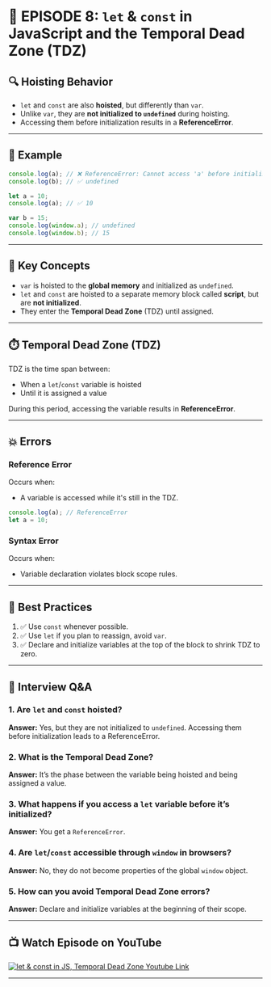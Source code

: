# 📘 EPISODE 8: `let` & `const` in JavaScript and the Temporal Dead Zone (TDZ)

## 🔍 Hoisting Behavior

- `let` and `const` are also **hoisted**, but differently than `var`.
- Unlike `var`, they are **not initialized to `undefined`** during hoisting.
- Accessing them before initialization results in a **ReferenceError**.

---

## 🧪 Example

```js
console.log(a); // ❌ ReferenceError: Cannot access 'a' before initialization
console.log(b); // ✅ undefined

let a = 10;
console.log(a); // ✅ 10

var b = 15;
console.log(window.a); // undefined
console.log(window.b); // 15
```

---

## 🧠 Key Concepts

- `var` is hoisted to the **global memory** and initialized as `undefined`.
- `let` and `const` are hoisted to a separate memory block called **script**, but are **not initialized**.
- They enter the **Temporal Dead Zone** (TDZ) until assigned.

---

## ⏱️ Temporal Dead Zone (TDZ)

TDZ is the time span between:
- When a `let`/`const` variable is hoisted
- Until it is assigned a value

During this period, accessing the variable results in **ReferenceError**.

---

## 💥 Errors

### Reference Error
Occurs when:
- A variable is accessed while it's still in the TDZ.

```js
console.log(a); // ReferenceError
let a = 10;
```

### Syntax Error
Occurs when:
- Variable declaration violates block scope rules.

---

## 🧼 Best Practices

1. ✅ Use `const` whenever possible.
2. ✅ Use `let` if you plan to reassign, avoid `var`.
3. ✅ Declare and initialize variables at the top of the block to shrink TDZ to zero.

---

## 💬 Interview Q&A

### 1. Are `let` and `const` hoisted?
**Answer:** Yes, but they are not initialized to `undefined`. Accessing them before initialization leads to a ReferenceError.

### 2. What is the Temporal Dead Zone?
**Answer:** It’s the phase between the variable being hoisted and being assigned a value.

### 3. What happens if you access a `let` variable before it’s initialized?
**Answer:** You get a `ReferenceError`.

### 4. Are `let`/`const` accessible through `window` in browsers?
**Answer:** No, they do not become properties of the global `window` object.

### 5. How can you avoid Temporal Dead Zone errors?
**Answer:** Declare and initialize variables at the beginning of their scope.

---

## 📺 Watch Episode on YouTube

<a href="https://www.youtube.com/watch?v=BNC6slYCj50&ab_channel=AkshaySaini" target="_blank"><img src="https://img.youtube.com/vi/BNC6slYCj50/0.jpg" 
alt="let & const in JS, Temporal Dead Zone Youtube Link"/></a>

---